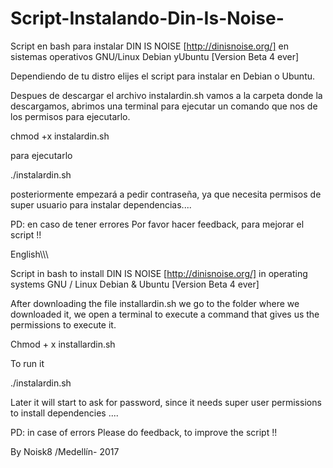# Script-Instalando-Din-Is-Noise-

Script en bash para instalar DIN IS NOISE [http://dinisnoise.org/] en sistemas operativos GNU/Linux Debian yUbuntu [Version Beta 4 ever]

Dependiendo de tu distro elijes el script para instalar en Debian o Ubuntu.

Despues de descargar el archivo instalardin.sh vamos a la carpeta donde la descargamos, abrimos una terminal para ejecutar un comando que nos de los permisos para ejecutarlo. 

chmod +x instalardin.sh

para ejecutarlo 

./instalardin.sh

posteriormente empezará a pedir contraseña, ya que necesita permisos de super usuario para instalar dependencias....

PD: en caso de tener errores Por favor hacer feedback, para mejorar el script !!

English\\\\\

Script in bash to install DIN IS NOISE [http://dinisnoise.org/] in operating systems GNU / Linux Debian & Ubuntu [Version Beta 4 ever]

After downloading the file installardin.sh we go to the folder where we downloaded it, we open a terminal to execute a command that gives us the permissions to execute it.

Chmod + x installardin.sh

To run it

./instalardin.sh

Later it will start to ask for password, since it needs super user permissions to install dependencies ....

PD: in case of errors Please do feedback, to improve the script !!

By Noisk8 /Medellín- 2017
